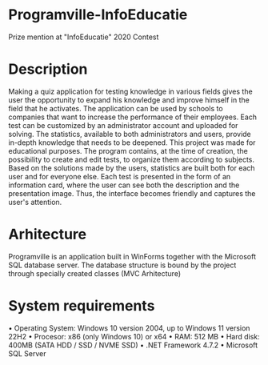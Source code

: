 # Programville-InfoEducatie

Prize mention at "InfoEducatie" 2020 Contest

# Description
Making a quiz application for testing knowledge in various fields gives the user the opportunity to expand his knowledge and improve himself in the field that he activates. The application can be used by schools to companies that want to increase the performance of their employees. Each test can be customized by an administrator account and uploaded for solving. The statistics, available to both administrators and users, provide in-depth knowledge that needs to be deepened.
This project was made for educational purposes. The program contains, at the time of creation, the possibility to create and edit tests, to organize them according to subjects. Based on the solutions made by the users, statistics are built both for each user and for everyone else. Each test is presented in the form of an information card, where the user can see both the description and the presentation image. Thus, the interface becomes friendly and captures the user's attention.

# Arhitecture
Programville is an application built in WinForms together with the Microsoft SQL database server. The database structure is bound by the project through specially created classes (MVC Arhitecture)

# System requirements
•	Operating System: Windows 10 version 2004, up to Windows 11 version 22H2
•	Procesor: x86 (only Windows 10) or x64
•	RAM: 512 MB
•	Hard disk: 400MB (SATA HDD / SSD / NVME SSD)
•	.NET Framework 4.7.2
•	Microsoft SQL Server

